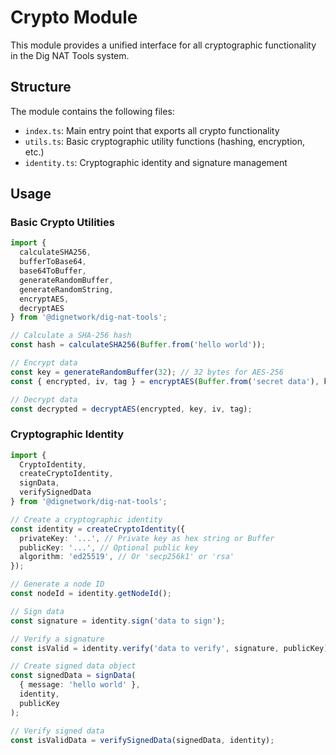 # Crypto Module

This module provides a unified interface for all cryptographic functionality in the Dig NAT Tools system.

## Structure

The module contains the following files:

- `index.ts`: Main entry point that exports all crypto functionality
- `utils.ts`: Basic cryptographic utility functions (hashing, encryption, etc.)
- `identity.ts`: Cryptographic identity and signature management

## Usage

### Basic Crypto Utilities

```typescript
import { 
  calculateSHA256, 
  bufferToBase64, 
  base64ToBuffer, 
  generateRandomBuffer, 
  generateRandomString, 
  encryptAES, 
  decryptAES 
} from '@dignetwork/dig-nat-tools';

// Calculate a SHA-256 hash
const hash = calculateSHA256(Buffer.from('hello world'));

// Encrypt data
const key = generateRandomBuffer(32); // 32 bytes for AES-256
const { encrypted, iv, tag } = encryptAES(Buffer.from('secret data'), key);

// Decrypt data
const decrypted = decryptAES(encrypted, key, iv, tag);
```

### Cryptographic Identity

```typescript
import { 
  CryptoIdentity, 
  createCryptoIdentity, 
  signData, 
  verifySignedData 
} from '@dignetwork/dig-nat-tools';

// Create a cryptographic identity
const identity = createCryptoIdentity({
  privateKey: '...', // Private key as hex string or Buffer
  publicKey: '...', // Optional public key
  algorithm: 'ed25519', // Or 'secp256k1' or 'rsa'
});

// Generate a node ID
const nodeId = identity.getNodeId();

// Sign data
const signature = identity.sign('data to sign');

// Verify a signature
const isValid = identity.verify('data to verify', signature, publicKey);

// Create signed data object
const signedData = signData(
  { message: 'hello world' }, 
  identity, 
  publicKey
);

// Verify signed data
const isValidData = verifySignedData(signedData, identity);
``` 